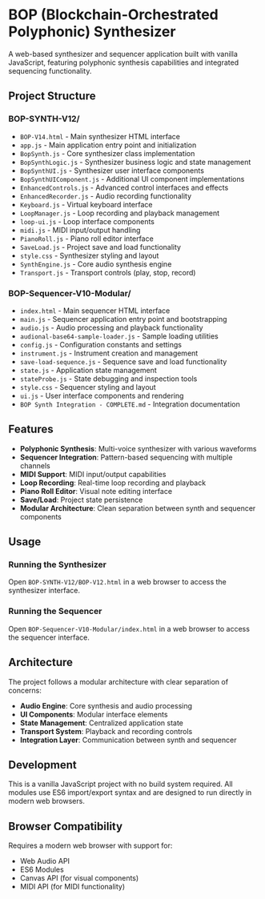 # BOP (Blockchain-Orchestrated Polyphonic) Synthesizer

A web-based synthesizer and sequencer application built with vanilla JavaScript, featuring polyphonic synthesis capabilities and integrated sequencing functionality.

## Project Structure

### BOP-SYNTH-V12/
- `BOP-V14.html` - Main synthesizer HTML interface
- `app.js` - Main application entry point and initialization
- `BopSynth.js` - Core synthesizer class implementation
- `BopSynthLogic.js` - Synthesizer business logic and state management
- `BopSynthUI.js` - Synthesizer user interface components
- `BopSynthUIComponent.js` - Additional UI component implementations
- `EnhancedControls.js` - Advanced control interfaces and effects
- `EnhancedRecorder.js` - Audio recording functionality
- `Keyboard.js` - Virtual keyboard interface
- `LoopManager.js` - Loop recording and playback management
- `loop-ui.js` - Loop interface components
- `midi.js` - MIDI input/output handling
- `PianoRoll.js` - Piano roll editor interface
- `SaveLoad.js` - Project save and load functionality
- `style.css` - Synthesizer styling and layout
- `SynthEngine.js` - Core audio synthesis engine
- `Transport.js` - Transport controls (play, stop, record)

### BOP-Sequencer-V10-Modular/
- `index.html` - Main sequencer HTML interface
- `main.js` - Sequencer application entry point and bootstrapping
- `audio.js` - Audio processing and playback functionality
- `audional-base64-sample-loader.js` - Sample loading utilities
- `config.js` - Configuration constants and settings
- `instrument.js` - Instrument creation and management
- `save-load-sequence.js` - Sequence save and load functionality
- `state.js` - Application state management
- `stateProbe.js` - State debugging and inspection tools
- `style.css` - Sequencer styling and layout
- `ui.js` - User interface components and rendering
- `BOP Synth Integration - COMPLETE.md` - Integration documentation

## Features

- **Polyphonic Synthesis**: Multi-voice synthesizer with various waveforms
- **Sequencer Integration**: Pattern-based sequencing with multiple channels
- **MIDI Support**: MIDI input/output capabilities
- **Loop Recording**: Real-time loop recording and playback
- **Piano Roll Editor**: Visual note editing interface
- **Save/Load**: Project state persistence
- **Modular Architecture**: Clean separation between synth and sequencer components

## Usage

### Running the Synthesizer
Open `BOP-SYNTH-V12/BOP-V12.html` in a web browser to access the synthesizer interface.

### Running the Sequencer
Open `BOP-Sequencer-V10-Modular/index.html` in a web browser to access the sequencer interface.

## Architecture

The project follows a modular architecture with clear separation of concerns:

- **Audio Engine**: Core synthesis and audio processing
- **UI Components**: Modular interface elements
- **State Management**: Centralized application state
- **Transport System**: Playback and recording controls
- **Integration Layer**: Communication between synth and sequencer

## Development

This is a vanilla JavaScript project with no build system required. All modules use ES6 import/export syntax and are designed to run directly in modern web browsers.

## Browser Compatibility

Requires a modern web browser with support for:
- Web Audio API
- ES6 Modules
- Canvas API (for visual components)
- MIDI API (for MIDI functionality)

